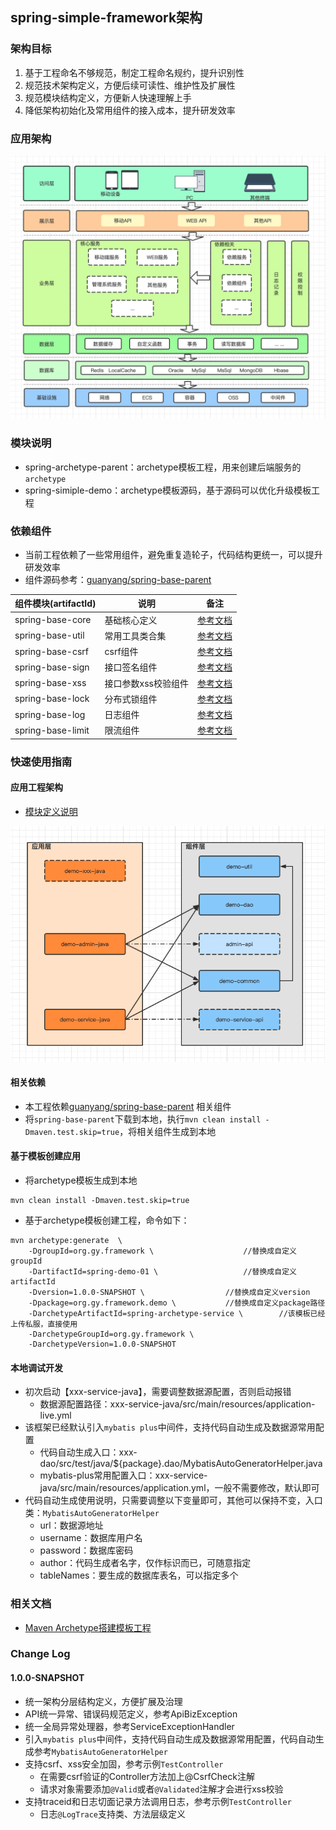 ## spring-simple-framework架构

### 架构目标
1. 基于工程命名不够规范，制定工程命名规约，提升识别性
2. 规范技术架构定义，方便后续可读性、维护性及扩展性
3. 规范模块结构定义，方便新人快速理解上手
4. 降低架构初始化及常用组件的接入成本，提升研发效率

### 应用架构
![应用架构](doc/系统架构图.png)

### 模块说明
- spring-archetype-parent：archetype模板工程，用来创建后端服务的`archetype`
- spring-simiple-demo：archetype模板源码，基于源码可以优化升级模板工程

### 依赖组件
- 当前工程依赖了一些常用组件，避免重复造轮子，代码结构更统一，可以提升研发效率
- 组件源码参考：[guanyang/spring-base-parent](https://github.com/guanyang/spring-base-parent)

| 组件模块(artifactId)  | 说明          | 备注                                                     |
|-------------------|-------------|--------------------------------------------------------|
| spring-base-core  | 基础核心定义      | [参考文档](https://github.com/guanyang/spring-base-parent) |
| spring-base-util  | 常用工具类合集     | [参考文档](https://github.com/guanyang/spring-base-parent) |
| spring-base-csrf  | csrf组件      | [参考文档](https://github.com/guanyang/spring-base-parent) |
| spring-base-sign  | 接口签名组件      | [参考文档](https://github.com/guanyang/spring-base-parent) |
| spring-base-xss   | 接口参数xss校验组件 | [参考文档](https://github.com/guanyang/spring-base-parent) |
| spring-base-lock  | 分布式锁组件      | [参考文档](https://github.com/guanyang/spring-base-parent) |
| spring-base-log   | 日志组件        | [参考文档](https://github.com/guanyang/spring-base-parent) |
| spring-base-limit | 限流组件        | [参考文档](https://github.com/guanyang/spring-base-parent) |

### 快速使用指南
#### 应用工程架构
- [模块定义说明](spring-simple-demo/README.md)

![应用工程架构](doc/系统依赖图.png)

#### 相关依赖
- 本工程依赖[guanyang/spring-base-parent](https://github.com/guanyang/spring-base-parent) 相关组件
- 将`spring-base-parent`下载到本地，执行`mvn clean install -Dmaven.test.skip=true`，将相关组件生成到本地

#### 基于模板创建应用
- 将archetype模板生成到本地
```
mvn clean install -Dmaven.test.skip=true
```
- 基于archetype模板创建工程，命令如下：

``` 
mvn archetype:generate  \
    -DgroupId=org.gy.framework \					//替换成自定义groupId
    -DartifactId=spring-demo-01 \					//替换成自定义artifactId
    -Dversion=1.0.0-SNAPSHOT \					//替换成自定义version				
    -Dpackage=org.gy.framework.demo \			//替换成自定义package路径
    -DarchetypeArtifactId=spring-archetype-service \		//该模板已经上传私服，直接使用
    -DarchetypeGroupId=org.gy.framework \
    -DarchetypeVersion=1.0.0-SNAPSHOT
``` 
#### 本地调试开发
- 初次启动【xxx-service-java】，需要调整数据源配置，否则启动报错
  - 数据源配置路径：xxx-service-java/src/main/resources/application-live.yml
- 该框架已经默认引入`mybatis plus`中间件，支持代码自动生成及数据源常用配置
  - 代码自动生成入口：xxx-dao/src/test/java/${package}.dao/MybatisAutoGeneratorHelper.java
  - mybatis-plus常用配置入口：xxx-service-java/src/main/resources/application.yml，一般不需要修改，默认即可
- 代码自动生成使用说明，只需要调整以下变量即可，其他可以保持不变，入口类：`MybatisAutoGeneratorHelper`
  - url：数据源地址
  - username：数据库用户名
  - password：数据库密码
  - author：代码生成者名字，仅作标识而已，可随意指定
  - tableNames：要生成的数据库表名，可以指定多个

### 相关文档
- [Maven Archetype搭建模板工程](https://note.xcloudapi.com/2021/11/22/Maven-Archetype%E6%90%AD%E5%BB%BA%E6%A8%A1%E6%9D%BF%E5%B7%A5%E7%A8%8B/)

### Change Log
#### 1.0.0-SNAPSHOT
- 统一架构分层结构定义，方便扩展及治理
- API统一异常、错误码规范定义，参考ApiBizException
- 统一全局异常处理器，参考ServiceExceptionHandler
- 引入`mybatis plus`中间件，支持代码自动生成及数据源常用配置，代码自动生成参考`MybatisAutoGeneratorHelper`
- 支持csrf、xss安全加固，参考示例`TestController`
  - 在需要csrf验证的Controller方法加上@CsrfCheck注解
  - 请求对象需要添加`@Valid`或者`@Validated`注解才会进行xss校验
- 支持traceid和日志切面记录方法调用日志，参考示例`TestController`
  - 日志`@LogTrace`支持类、方法层级定义